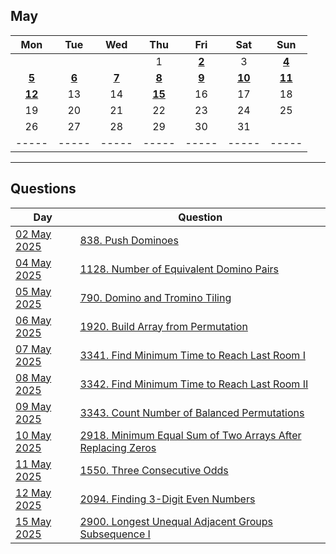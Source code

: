 May
---
| Mon | Tue | Wed | Thu | Fri | Sat | Sun |
| :---: | :---: | :---: | :---: | :---: | :---: | :---: |
|     |     |     | 1   | [**2**](02) | 3   | [**4**](04) |
| [**5**](05) | [**6**](06) | [**7**](07) | [**8**](08) | [**9**](09) | [**10**](10) | [**11**](11) |
| [**12**](12) | 13  | 14  | [**15**](15) | 16  | 17  | 18  |
| 19  | 20  | 21  | 22  | 23  | 24  | 25  |
| 26  | 27  | 28  | 29  | 30  | 31  |     |
| ----- | ----- | ----- | ----- | ----- | ----- | ----- |

---

Questions
---
| Day | Question |
| --- | --- |
| [02 May 2025](02) | [838. Push Dominoes](https://leetcode.com/problems/push-dominoes) |
| [04 May 2025](04) | [1128. Number of Equivalent Domino Pairs](https://leetcode.com/problems/number-of-equivalent-domino-pairs) |
| [05 May 2025](05) | [790. Domino and Tromino Tiling](https://leetcode.com/problems/domino-and-tromino-tiling) |
| [06 May 2025](06) | [1920. Build Array from Permutation](https://leetcode.com/problems/build-array-from-permutation) |
| [07 May 2025](07) | [3341. Find Minimum Time to Reach Last Room I](https://leetcode.com/problems/find-minimum-time-to-reach-last-room-i) |
| [08 May 2025](08) | [3342. Find Minimum Time to Reach Last Room II](https://leetcode.com/problems/find-minimum-time-to-reach-last-room-ii) |
| [09 May 2025](09) | [3343. Count Number of Balanced Permutations](https://leetcode.com/problems/count-number-of-balanced-permutations) |
| [10 May 2025](10) | [2918. Minimum Equal Sum of Two Arrays After Replacing Zeros](https://leetcode.com/problems/minimum-equal-sum-of-two-arrays-after-replacing-zeros) |
| [11 May 2025](11) | [1550. Three Consecutive Odds](https://leetcode.com/problems/three-consecutive-odds) |
| [12 May 2025](12) | [2094. Finding 3-Digit Even Numbers](https://leetcode.com/problems/finding-3-digit-even-numbers) |
| [15 May 2025](15) | [2900. Longest Unequal Adjacent Groups Subsequence I](https://leetcode.com/problems/longest-unequal-adjacent-groups-subsequence-i) |
